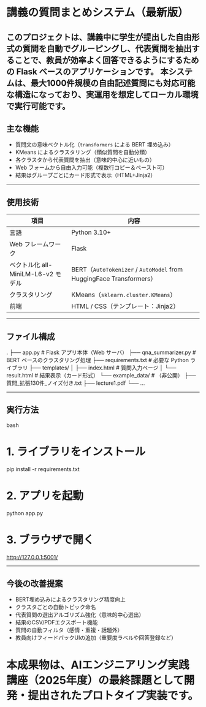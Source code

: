 # 講義の質問まとめシステム（最新版）

このプロジェクトは、講義中に学生が提出した自由形式の質問を自動でグルーピングし、代表質問を抽出することで、教員が効率よく回答できるようにするための Flask ベースのアプリケーションです。
本システムは、最大1000件規模の自由記述質問にも対応可能な構造になっており、実運用を想定してローカル環境で実行可能です。
---

## 主な機能

- 質問文の意味ベクトル化（`transformers` による BERT 埋め込み）
- KMeans によるクラスタリング（類似質問を自動分類）
- 各クラスタから代表質問を抽出（意味的中心に近いもの）
- Web フォームから自由入力可能（複数行コピー＆ペースト可）
- 結果はグループごとにカード形式で表示（HTML+Jinja2）

---

## 使用技術

| 項目             | 内容                                                       |
|------------------|------------------------------------------------------------|
| 言語             | Python 3.10+                                               |
| Web フレームワーク | Flask                                                      |
| ベクトル化 all-MiniLM-L6-v2 モデル   | BERT（`AutoTokenizer` / `AutoModel` from HuggingFace Transformers） |
| クラスタリング   | KMeans（`sklearn.cluster.KMeans`）                         |
| 前端             | HTML / CSS（テンプレート：Jinja2）                         |

---

## ファイル構成

.
├── app.py # Flask アプリ本体（Web サーバ）
├── qna_summarizer.py # BERT ベースのクラスタリング処理
├── requirements.txt # 必要な Python ライブラリ
├── templates/
│ ├── index.html # 質問入力ページ
│ └── result.html # 結果表示（カード形式）
└── example_data/ # （非公開）
├── 質問_拡張130件_ノイズ付き.txt
├── lecture1.pdf
└── ...

---

## 実行方法

bash
# 1. ライブラリをインストール
pip install -r requirements.txt

# 2. アプリを起動
python app.py

# 3. ブラウザで開く
http://127.0.0.1:5001/

---

## 今後の改善提案

- BERT埋め込みによるクラスタリング精度向上
- クラスタごとの自動トピック命名
- 代表質問の選出アルゴリズム強化（意味的中心選出）
- 結果のCSV/PDFエクスポート機能
- 質問の自動フィルタ（感情・重複・話題外）
- 教員向けフィードバックUIの追加（重要度ラベルや回答登録など）

# 本成果物は、AIエンジニアリング実践講座（2025年度）の最終課題として開発・提出されたプロトタイプ実装です。
